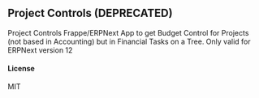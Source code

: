 ## Project Controls (DEPRECATED)

Project Controls
Frappe/ERPNext App to get Budget Control for Projects (not based in Accounting)
but in Financial Tasks on a Tree. Only valid for ERPNext version 12

#### License

MIT
